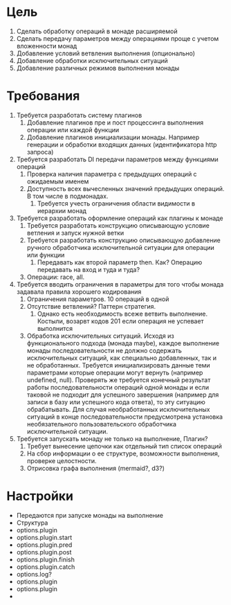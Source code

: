# Цель
1. Сделать обработку операций в монаде расширяемой
2. Сделать передачу параметров между операциями проще с учетом вложенности монад
3. Добавление условий ветвления выполнения (опционально)
4. Добавление обработки исключительных ситуаций
5. Добавление различных режимов выполнения монады

# Требования
1. Требуется разработать систему плагинов
    1. Добавление плагинов пре и пост процессинга выполнения операции или каждой функции
    1. Добавление плагинов инициализации монады. Например генерации и обработки входящих данных (идентификатора http запроса)
2. Требуется разработать DI передачи параметров между функциями операций
    1. Проверка наличия параметра с предыдущих операций с ожидаемым именем
    2. Доступность всех вычесленных значений предыдущих операций. В том числе в подмонадах.
        1. Требуется учесть ограничения области видимости в иерархии монад
3. Требуется разработать оформление операций как плагины к монаде
    1. Требуется разработать конструкцию описывающую условие ветления и запуск нужной ветки
    2. Требуется разработать конструкцию описывающую добавление ручного обработчика исключительной ситуации для операции или функции
        1. Передавать как второй параметр then. Как? Операцию передавать на вход и туда и туда?
    3. Операции: race, all.
4. Требуется вводить ограничения в параметры для того чтобы монада задавала правила хорошего кодирования
    1. Ограничения параметров. 10 операций в одной
    1. Отсутствие ветвлений? Паттерн стратегия.
        1. Однако есть необходимость всеже ветвить выполнение. Костыли, возарвт кодов 201 если операция не успевает выполнится
    1. Обработка исключительных ситуаций. Исходя из функционального подхода (монада maybe), каждое выполнение монады последовательности
    не должно содержать исключительных ситуаций, как специально добавленных, так и не обработанных.
    Требуется инициализировать данные теми параметрами которые операции могут вернуть (например undefined, null). Проверять же требуется
    конечный результат работы последовательности операций одной монады и если таковой не подходит для успешного завершения (например для записи в базу или успешного кода ответа),
    то эту ситуацию обрабатывать.
    Для случая необработанных исключительных ситуаций в конце последовательности предусмотрена установка необязательного
    пользовательского обработчика исключительной ситуации.
5. Требуется запускать монаду не только на выполнение, Плагин?
    1. Требует вынесение цепочки как отдельный тип список операций
    1. На сбор информации о ее структуре, возможности выполнения, проверке целостности. 
    1. Отрисовка графа выполнения (mermaid?, d3?)


# Настройки
* Передаются при запуске монады на выполнение
* Структура
* options.plugin
* options.plugin.start
* options.plugin.pred
* options.plugin.post
* options.plugin.finish
* options.plugin.catch
* options.log?
* options.plugin
* options.plugin
* 